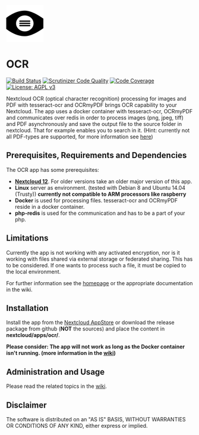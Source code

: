 [![OCR](https://raw.githubusercontent.com/janis91/ocr/master/screenshots/app.png)](https://github.com/janis91/ocr)
# OCR
[![Build Status](https://travis-ci.org/janis91/ocr.svg?branch=master)](https://travis-ci.org/janis91/ocr) [![Scrutinizer Code Quality](https://scrutinizer-ci.com/g/janis91/ocr/badges/quality-score.png?b=master)](https://scrutinizer-ci.com/g/janis91/ocr/?branch=master) [![Code Coverage](https://scrutinizer-ci.com/g/janis91/ocr/badges/coverage.png?b=master)](https://scrutinizer-ci.com/g/janis91/ocr/?branch=master) [![License: AGPL v3](https://img.shields.io/badge/License-AGPL%20v3-blue.svg)](http://www.gnu.org/licenses/agpl-3.0)

Nextcloud OCR (optical character recognition) processing for images and PDF with tesseract-ocr and OCRmyPDF brings OCR capability to your Nextcloud.
The app uses a docker container with tesseract-ocr, OCRmyPDF and communicates over redis in order to process images (png, jpeg, tiff) and PDF asynchronously and save the output file to the source folder in nextcloud. That for example enables you to search in it. (Hint: currently not all PDF-types are supported, for more information see [here](https://github.com/jbarlow83/OCRmyPDF))

## Prerequisites, Requirements and Dependencies
The OCR app has some prerequisites:
 - **[Nextcloud 12](https://nextcloud.com/)**. For older versions take an older major version of this app.
 - **Linux** server as environment. (tested with Debian 8 and Ubuntu 14.04 (Trusty)) **currently not compatible to ARM processors like raspberry**
 - **Docker** is used for processing files. tesseract-ocr and OCRmyPDF reside in a docker container.
 - **php-redis** is used for the communication and has to be a part of your php.

## Limitations
Currently the app is not working with any activated encryption, nor is it working with files shared via external storage or federated sharing. This has to be considered. If one wants to process such a file, it must be copied to the local environment.

For further information see the [homepage](https://github.com/janis91/ocr/wiki/Usage) or the appropriate documentation in the wiki.

## Installation
Install the app from the [Nextcloud AppStore](http://apps.nextcloud.com) or download the release package from github (**NOT** the sources) and place the content in **nextcloud/apps/ocr/**.

**Please consider: The app will not work as long as the Docker container isn't running. (more information in the [wiki](https://github.com/janis91/ocr/wiki))**

## Administration and Usage
Please read the related topics in the [wiki](https://github.com/janis91/ocr/wiki).

## Disclaimer
The software is distributed on an "AS IS" BASIS, WITHOUT WARRANTIES OR
CONDITIONS OF ANY KIND, either express or implied.
